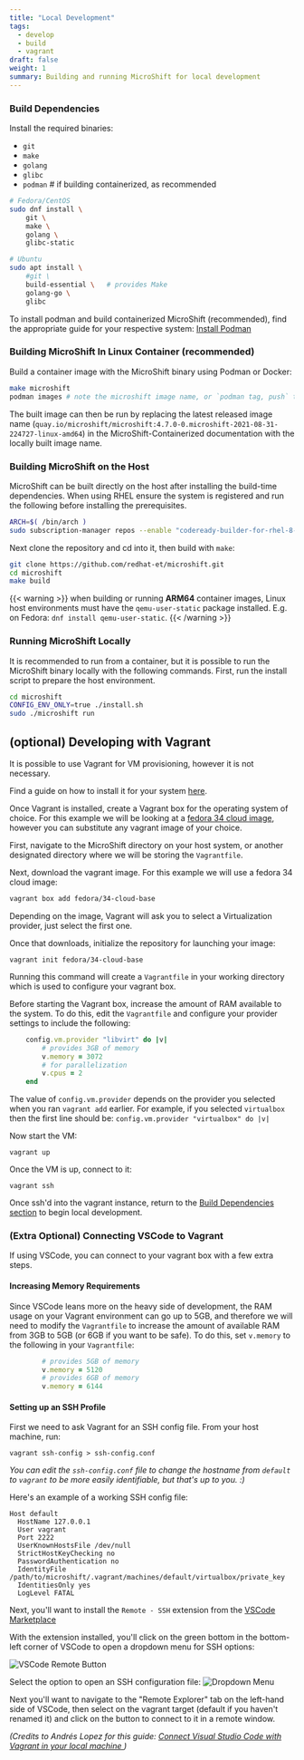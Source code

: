 ```yaml
---
title: "Local Development"
tags:
  - develop
  - build
  - vagrant
draft: false
weight: 1
summary: Building and running MicroShift for local development
---
```


### Build Dependencies

Install the required binaries:

- `git`
- `make`
- `golang`
- `glibc`
- `podman` # if building containerized, as recommended

```sh
# Fedora/CentOS
sudo dnf install \
    git \
    make \
    golang \
    glibc-static

# Ubuntu
sudo apt install \
    #git \
    build-essential \   # provides Make
    golang-go \
    glibc
```

To install podman and build containerized MicroShift (recommended), find the appropriate guide for your respective system:
[Install Podman](https://podman.io/getting-started/installation)

### Building MicroShift In Linux Container (recommended)

Build a container image with the MicroShift binary using Podman or Docker:

```sh
make microshift
podman images # note the microshift image name, or `podman tag, push` to tag or push to a registry
```

The built image can then be run by replacing the latest released image name (`quay.io/microshift/microshift:4.7.0-0.microshift-2021-08-31-224727-linux-amd64`) in the MicroShift-Containerized documentation with the locally built image name.

### Building MicroShift on the Host

MicroShift can be built directly on the host after installing the build-time dependencies. When using RHEL ensure the system is registered and run the following before installing the prerequisites.

```sh
ARCH=$( /bin/arch )
sudo subscription-manager repos --enable "codeready-builder-for-rhel-8-${ARCH}-rpms"
```

Next clone the repository and cd into it, then build with `make`:

```sh
git clone https://github.com/redhat-et/microshift.git
cd microshift
make build
```

{{< warning >}}
when building or running **ARM64** container images, Linux host environments must have the `qemu-user-static` package installed. E.g. on Fedora: `dnf install qemu-user-static`.
{{< /warning >}}

### Running MicroShift Locally

It is recommended to run from a container, but it is possible to run the MicroShift binary locally with
the following commands. First, run the install script to prepare the host environment.

```sh
cd microshift
CONFIG_ENV_ONLY=true ./install.sh
sudo ./microshift run
```

## (optional) Developing with Vagrant

It is possible to use Vagrant for VM provisioning, however it is not necessary.

Find a guide on how to install it for your system [here](https://www.vagrantup.com/downloads).

Once Vagrant is installed, create a Vagrant box for the operating
system of choice. For this example we will be looking at a [fedora 34 cloud
image](https://app.vagrantup.com/fedora/boxes/34-cloud-base), however you can substitute any vagrant image of your choice.

First, navigate to the MicroShift directory on your host system, or another designated
directory where we will be storing the `Vagrantfile`.

Next, download the vagrant image. For this example we will use
a fedora 34 cloud image:

```sh
vagrant box add fedora/34-cloud-base
```

Depending on the image, Vagrant will ask you to select a Virtualization provider,
just select the first one.

Once that downloads, initialize the repository for launching your image:

```
vagrant init fedora/34-cloud-base
```

Running this command will create a `Vagrantfile` in your working directory which
is used to configure your vagrant box.

Before starting the Vagrant box, increase the amount of RAM available to the system.
To do this, edit the `Vagrantfile` and configure your provider settings to include
the following:

```rb
    config.vm.provider "libvirt" do |v|
        # provides 3GB of memory
        v.memory = 3072
        # for parallelization
        v.cpus = 2
    end
```

The value of `config.vm.provider` depends on the provider you selected when you
ran `vagrant add` earlier. For example, if you selected `virtualbox` then the first
line should be: `config.vm.provider "virtualbox" do |v|`

Now start the VM:

```
vagrant up
```

Once the VM is up, connect to it:

```
vagrant ssh
```

Once ssh'd into the vagrant instance, return to the [Build Dependencies section](#build-dependencies)
to begin local development.

### (Extra Optional) Connecting VSCode to Vagrant

If using VSCode, you can connect to your vagrant box with a few extra steps.

#### Increasing Memory Requirements

Since VSCode leans more on the heavy side of development, the RAM usage on your Vagrant environment
can go up to 5GB, and therefore we will need to modify the `Vagrantfile` to
increase the amount of available RAM from 3GB to 5GB (or 6GB if you want to be safe).
To do this, set `v.memory` to the following in your `Vagrantfile`:

```rb
        # provides 5GB of memory
        v.memory = 5120
        # provides 6GB of memory
        v.memory = 6144
```

#### Setting up an SSH Profile

First we need to ask Vagrant for an SSH config file. From your host machine, run:

```
vagrant ssh-config > ssh-config.conf
```

_You can edit the `ssh-config.conf` file to change the hostname from `default` to
`vagrant` to be more easily identifiable, but that's up to you. :)_

Here's an example of a working SSH config file:

```
Host default
  HostName 127.0.0.1
  User vagrant
  Port 2222
  UserKnownHostsFile /dev/null
  StrictHostKeyChecking no
  PasswordAuthentication no
  IdentityFile /path/to/microshift/.vagrant/machines/default/virtualbox/private_key
  IdentitiesOnly yes
  LogLevel FATAL
```

Next, you'll want to install the `Remote - SSH` extension from the [VSCode Marketplace](https://marketplace.visualstudio.com/items?itemName=ms-vscode-remote.remote-ssh)

With the extension installed, you'll click on the green bottom in the bottom-left
corner of VSCode to open a dropdown menu for SSH options:

![VSCode Remote Button](../../../pics/vscode-remote-button.png)

Select the option to open an SSH configuration file:
![Dropdown Menu](../../../pics/remote-ssh-dropdown.png)

Next you'll want to navigate to the "Remote Explorer" tab on the left-hand side
of VSCode, then select on the vagrant target (default if you haven't renamed it)
and click on the button to connect to it in a remote window.

_(Credits to Andrés Lopez for this guide: [Connect Visual Studio Code with Vagrant in your local machine
](https://medium.com/@lopezgand/connect-visual-studio-code-with-vagrant-in-your-local-machine-24903fb4a9de))_
